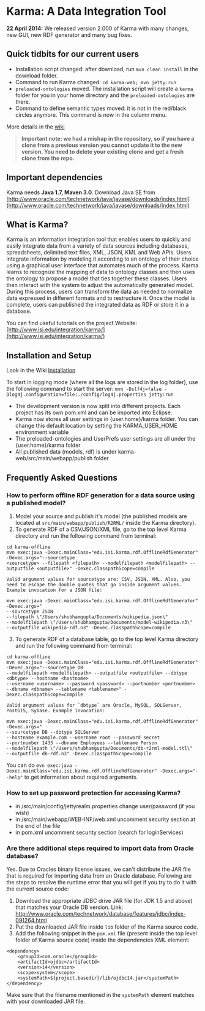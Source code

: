 Karma: A Data Integration Tool
================================

**22 April 2014:** We released version 2.000 of Karma with many changes, new GUI, new RDF generator and many bug fixes. 

## Quick tidbits for our current users
- Installation script changed: after download, run `mvn clean install` in the download folder.
- Command to run Karma changed: `cd karma-web; mvn jetty:run`
- `preloaded-ontologies` moved. The installation script will create a `karma` folder for you in your home directory and the `preloaded-ontologies` are there.
- Command to define semantic types moved: it is not in the red/black circles anymore. This command is now in the column menu.

More details in the [wiki](https://github.com/InformationIntegrationGroup/Web-Karma/wiki)

> **Important note: we had a mishap in the repository, so if you have a clone from a previous version you cannot update it to the new version. You need to delete your existing clone and get a fresh clone from the repo.** 

## Important dependencies
Karma needs **Java 1.7, Maven 3.0**. Download Java SE from [http://www.oracle.com/technetwork/java/javase/downloads/index.html](http://www.oracle.com/technetwork/java/javase/downloads/index.html)

## What is Karma?

Karma is an information integration tool that enables users to quickly and easily integrate data from a variety of data sources including databases, spreadsheets, delimited text files, XML, JSON, KML and Web APIs. Users integrate information by modeling it according to an ontology of their choice using a graphical user interface that automates much of the process. Karma learns to recognize the mapping of data to ontology classes and then uses the ontology to propose a model that ties together these classes. Users then interact with the system to adjust the automatically generated model. During this process, users can transform the data as needed to normalize data expressed in different formats and to restructure it. Once the model is complete, users can published the integrated data as RDF or store it in a database.

You can find useful tutorials on the project Website: [http://www.isi.edu/integration/karma/](http://www.isi.edu/integration/karma/)

## Installation and Setup ##

Look in the Wiki [Installation](https://github.com/InformationIntegrationGroup/Web-Karma/wiki/Installation)


To start in logging mode (where all the logs are stored in the log folder), use the following command to start the server:
	`mvn -Dslf4j=false -Dlog4j.configuration=file:./config/log4j.properties jetty:run`
	
- The development version is now split into different projects. Each project has its own pom.xml and can be imported into Eclipse.
- Karma now stores all user settings in {user.home}/karma folder. You can change this default location by setting the KARMA_USER_HOME environment variable
- The preloaded-ontologies and UserPrefs user settings are all under the {user.home}/karma folder
- All published data (models, rdf) is under karma-web/src/main/webapp/publish folder

## Frequently Asked Questions ##
### How to perform offline RDF generation for a data source using a published model? ###
1. Model your source and publish it's model (the published models are located at `src/main/webapp/publish/R2RML/` inside the Karma directory).
2. To generate RDF of a CSV/JSON/XML file, go to the top level Karma directory and run the following command from terminal:
```
cd karma-offline
mvn exec:java -Dexec.mainClass="edu.isi.karma.rdf.OfflineRdfGenerator" -Dexec.args="--sourcetype 
<sourcetype> --filepath <filepath> --modelfilepath <modelfilepath> --outputfile <outputfile>" -Dexec.classpathScope=compile
```

	Valid argument values for sourcetype are: CSV, JSON, XML. Also, you need to escape the double quotes that go inside argument values. Example invocation for a JSON file:
```	
mvn exec:java -Dexec.mainClass="edu.isi.karma.rdf.OfflineRdfGenerator" -Dexec.args="
--sourcetype JSON 
--filepath \"/Users/shubhamgupta/Documents/wikipedia.json\" 
--modelfilepath \"/Users/shubhamgupta/Documents/model-wikipedia.n3\" 
--outputfile wikipedia-rdf.n3" -Dexec.classpathScope=compile
```
3. To generate RDF of a database table, go to the top level Karma directory and run the following command from terminal:
```
cd karma-offline
mvn exec:java -Dexec.mainClass="edu.isi.karma.rdf.OfflineRdfGenerator" -Dexec.args="--sourcetype DB
--modelfilepath <modelfilepath> --outputfile <outputfile> --dbtype <dbtype> --hostname <hostname> 
--username <username> --password <password> --portnumber <portnumber> --dbname <dbname> --tablename <tablename>" -Dexec.classpathScope=compile
```
	Valid argument values for `dbtype` are Oracle, MySQL, SQLServer, PostGIS, Sybase. Example invocation:
```
mvn exec:java -Dexec.mainClass="edu.isi.karma.rdf.OfflineRdfGenerator" -Dexec.args="
--sourcetype DB --dbtype SQLServer 
--hostname example.com --username root --password secret 
--portnumber 1433 --dbname Employees --tablename Person 
--modelfilepath \"/Users/shubhamgupta/Documents/db-r2rml-model.ttl\"
--outputfile db-rdf.n3" -Dexec.classpathScope=compile
```

You can do `mvn exec:java -Dexec.mainClass="edu.isi.karma.rdf.OfflineRdfGenerator" -Dexec.args="--help"` to get information about required arguments.

### How to set up password protection for accessing Karma? ###
- in /src/main/config/jettyrealm.properties change user/password (if you wish)
- in /src/main/webapp/WEB-INF/web.xml uncomment security section at the end of the file
- in pom.xml uncomment security section (search for loginServices)

### Are there additional steps required to import data from Oracle database? ###
Yes. Due to Oracles binary license issues, we can't distribute the JAR file that is required for importing data from an Oracle database. Following are the steps to resolve the runtime error that you will get if you try to do it with the current source code:

1. Download the appropriate JDBC drive JAR file (for JDK 1.5 and above) that matches your Oracle DB version. Link: http://www.oracle.com/technetwork/database/features/jdbc/index-091264.html
2. Put the downloaded JAR file inside `lib` folder of the Karma source code. 
3. Add the following snippet in the `pom.xml` file (present inside the top level folder of Karma source code) inside the dependencies XML element: 

```
<dependency> 
    <groupId>com.oracle</groupId> 
    <artifactId>ojdbc</artifactId> 
    <version>14</version> 
    <scope>system</scope> 
    <systemPath>${project.basedir}/lib/ojdbc14.jar</systemPath> 
</dependency> 
```
Make sure that the filename mentioned in the `systemPath` element matches with your downloaded JAR file.
